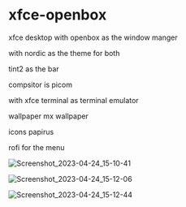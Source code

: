 # xfce-openbox
   xfce desktop with openbox as the window manger

with nordic as the theme for both

tint2 as the bar

compsitor is picom 

with xfce terminal as terminal emulator 

wallpaper mx wallpaper

icons papirus

rofi for the menu

![Screenshot_2023-04-24_15-10-41](https://user-images.githubusercontent.com/68042667/234093470-e9291f34-2bba-4bcf-93c5-406151e28395.png)

![Screenshot_2023-04-24_15-12-06](https://user-images.githubusercontent.com/68042667/234093495-fc90efe2-1e66-47d3-8cbd-a0250f26f650.png)

![Screenshot_2023-04-24_15-12-44](https://user-images.githubusercontent.com/68042667/234093502-0ead52ed-c1c7-47b2-9d5a-91ab412371d1.png)
